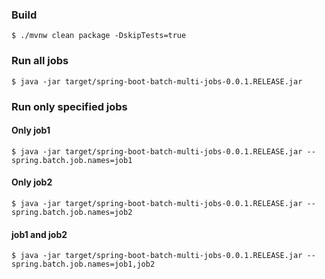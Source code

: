 ### Build

```
$ ./mvnw clean package -DskipTests=true
```

### Run all jobs

``` 
$ java -jar target/spring-boot-batch-multi-jobs-0.0.1.RELEASE.jar
```

### Run only specified jobs


#### Only job1

```
$ java -jar target/spring-boot-batch-multi-jobs-0.0.1.RELEASE.jar --spring.batch.job.names=job1
```

#### Only job2

```
$ java -jar target/spring-boot-batch-multi-jobs-0.0.1.RELEASE.jar --spring.batch.job.names=job2
```

#### job1 and job2

```
$ java -jar target/spring-boot-batch-multi-jobs-0.0.1.RELEASE.jar --spring.batch.job.names=job1,job2
```